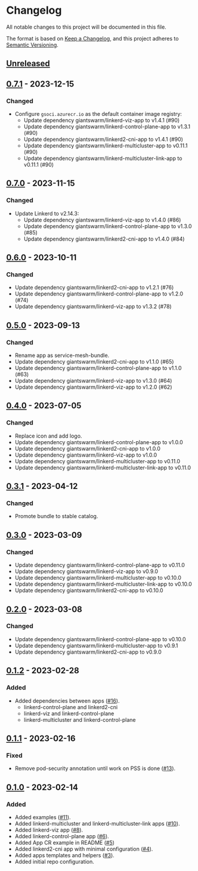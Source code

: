# Changelog

All notable changes to this project will be documented in this file.

The format is based on [Keep a Changelog](https://keepachangelog.com/en/1.0.0/),
and this project adheres to [Semantic Versioning](https://semver.org/spec/v2.0.0.html).

## [Unreleased]

## [0.7.1] - 2023-12-15

### Changed

- Configure `gsoci.azurecr.io` as the default container image registry:
  - Update dependency giantswarm/linkerd-viz-app to v1.4.1 (#90)
  - Update dependency giantswarm/linkerd-control-plane-app to v1.3.1 (#90)
  - Update dependency giantswarm/linkerd2-cni-app to v1.4.1 (#90)
  - Update dependency giantswarm/linkerd-multicluster-app to v0.11.1 (#90)
  - Update dependency giantswarm/linkerd-multicluster-link-app to v0.11.1 (#90)

## [0.7.0] - 2023-11-15

### Changed

- Update Linkerd to v2.14.3:
  - Update dependency giantswarm/linkerd-viz-app to v1.4.0 (#86)
  - Update dependency giantswarm/linkerd-control-plane-app to v1.3.0 (#85)
  - Update dependency giantswarm/linkerd2-cni-app to v1.4.0 (#84)

## [0.6.0] - 2023-10-11

### Changed

- Update dependency giantswarm/linkerd2-cni-app to v1.2.1 (#76)
- Update dependency giantswarm/linkerd-control-plane-app to v1.2.0 (#74)
- Update dependency giantswarm/linkerd-viz-app to v1.3.2 (#78)

## [0.5.0] - 2023-09-13

### Changed

- Rename app as service-mesh-bundle.
- Update dependency giantswarm/linkerd2-cni-app to v1.1.0 (#65)
- Update dependency giantswarm/linkerd-control-plane-app to v1.1.0 (#63)
- Update dependency giantswarm/linkerd-viz-app to v1.3.0 (#64)
- Update dependency giantswarm/linkerd-viz-app to v1.2.0 (#62)

## [0.4.0] - 2023-07-05

### Changed

- Replace icon and add logo.
- Update dependency giantswarm/linkerd-control-plane-app to v1.0.0
- Update dependency giantswarm/linkerd2-cni-app to v1.0.0
- Update dependency giantswarm/linkerd-viz-app to v1.0.0
- Update dependency giantswarm/linkerd-multicluster-app to v0.11.0
- Update dependency giantswarm/linkerd-multicluster-link-app to v0.11.0

## [0.3.1] - 2023-04-12

### Changed

- Promote bundle to stable catalog.

## [0.3.0] - 2023-03-09

### Changed

- Update dependency giantswarm/linkerd-control-plane-app to v0.11.0
- Update dependency giantswarm/linkerd-viz-app to v0.9.0
- Update dependency giantswarm/linkerd-multicluster-app to v0.10.0
- Update dependency giantswarm/linkerd-multicluster-link-app to v0.10.0
- Update dependency giantswarm/linkerd2-cni-app to v0.10.0

## [0.2.0] - 2023-03-08

### Changed

- Update dependency giantswarm/linkerd-control-plane-app to v0.10.0
- Update dependency giantswarm/linkerd-multicluster-app to v0.9.1
- Update dependency giantswarm/linkerd2-cni-app to v0.9.0

## [0.1.2] - 2023-02-28

### Added

- Added dependencies between apps ([#16](https://github.com/giantswarm/service-mesh-bundle/pull/16)).
  - linkerd-control-plane and linkerd2-cni
  - linkerd-viz and linkerd-control-plane
  - linkerd-multicluster and linkerd-control-plane

## [0.1.1] - 2023-02-16

### Fixed

- Remove pod-security annotation until work on PSS is done ([#13](https://github.com/giantswarm/service-mesh-bundle/pull/13)).

## [0.1.0] - 2023-02-14

### Added

- Added examples ([#11](https://github.com/giantswarm/service-mesh-bundle/pull/11)).
- Added linkerd-multicluster and linkerd-multicluster-link apps ([#10](https://github.com/giantswarm/service-mesh-bundle/pull/10)).
- Added linkerd-viz app ([#8](https://github.com/giantswarm/service-mesh-bundle/pull/8)).
- Added linkerd-control-plane app ([#6](https://github.com/giantswarm/service-mesh-bundle/pull/6)).
- Added App CR example in README ([#5](https://github.com/giantswarm/service-mesh-bundle/pull/5))
- Added linkerd2-cni app with minimal configuration ([#4](https://github.com/giantswarm/service-mesh-bundle/pull/4)).
- Added apps templates and helpers ([#3](https://github.com/giantswarm/service-mesh-bundle/pull/3)).
- Added initial repo configuration.

[Unreleased]: https://github.com/giantswarm/service-mesh-bundle/compare/v0.7.1...HEAD
[0.7.1]: https://github.com/giantswarm/service-mesh-bundle/compare/v0.7.0...v0.7.1
[0.7.0]: https://github.com/giantswarm/service-mesh-bundle/compare/v0.6.0...v0.7.0
[0.6.0]: https://github.com/giantswarm/service-mesh-bundle/compare/v0.5.0...v0.6.0
[0.5.0]: https://github.com/giantswarm/service-mesh-bundle/compare/v0.4.0...v0.5.0
[0.4.0]: https://github.com/giantswarm/service-mesh-bundle/compare/v0.3.1...v0.4.0
[0.3.1]: https://github.com/giantswarm/service-mesh-bundle/compare/v0.3.0...v0.3.1
[0.3.0]: https://github.com/giantswarm/service-mesh-bundle/compare/v0.2.0...v0.3.0
[0.2.0]: https://github.com/giantswarm/service-mesh-bundle/compare/v0.1.2...v0.2.0
[0.1.2]: https://github.com/giantswarm/service-mesh-bundle/compare/v0.1.1...v0.1.2
[0.1.1]: https://github.com/giantswarm/service-mesh-bundle/compare/v0.1.0...v0.1.1
[0.1.0]: https://github.com/giantswarm/service-mesh-bundle/releases/tag/v0.1.0
